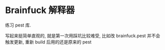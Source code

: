 # Brainfuck 解释器
练习 pest 库.

写起来挺简单直观的, 就是第一次用踩坑比较难受,
比如改 brainfuck.pest 并不会触发更新, 重新 build 后用的还是原来的 pest